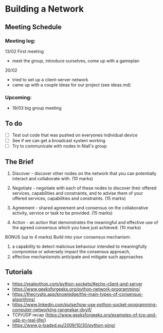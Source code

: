 # Building a Network

##  Meeting Schedule 

### Meeting log:

13/02 First meeting 
- meet the group, introduce ourselves, come up with a gameplan

20/02
- tried to set up a client-server network 
- came up with a couple ideas for our project (see ideas.md)


### Upcoming:

- 19/03 big group meeting


## To do

- [ ] Test out code that was pushed on everyones individual device
- [ ] See if we can get a broadcast system working 
- [ ] Try to communicate with nodes in Niall's group

## The Brief

1. Discover - discover other nodes on the network that you can potentially interact and collaborate with. (10 marks)

2.  Negotiate - negotiate with each of these nodes to discover their offered services, capabilities and constraints, and
to advise them of your offered services, capabilities and constraints. (15 marks)

3. Agreement - shared agreement and consensus on the collaborative activity, service or task to be provided. (15
marks)

4. Action - an action that demonstrates the meaningful and effective use of the agreed consensus which you have just
achieved. (10 marks)

BONUS (up to 4 marks) 
Build into your consensus mechanism: 
1. a capability to detect malicious behaviour intended to meaningfully compromise or adversely impact the consensus approach,  
2. effective mechanismsto anticipate and mitigate such approaches 

## Tutorials
- https://realpython.com/python-sockets/#echo-client-and-server
- https://www.geeksforgeeks.org/python-network-programming/
- https://thecrypto.app/knowledge/the-main-types-of-consensus-algorithms/
- https://www.linkedin.com/pulse/how-use-python-socket-programming-computer-networking-rangnekar-dvyif/
- TCP/UDP recap (https://www.geeksforgeeks.org/examples-of-tcp-and-udp-in-real-life/)
- https://www.g-loaded.eu/2009/10/30/python-ping/
